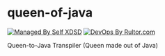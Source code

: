 # queen-of-java
[![Managed By Self XDSD](https://self-xdsd.com/b/mbself.svg)](https://self-xdsd.com/p/jvmqueen/queen-of-java?provider=github) 
[![DevOps By Rultor.com](http://www.rultor.com/b/jvmqueen/queen-of-java)](http://www.rultor.com/p/jvmqueen/queen-of-java)

Queen-to-Java Transpiler (Queen made out of Java)

